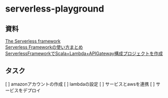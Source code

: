 # serverless-playground
## 資料
[The Serverless framework](https://www.serverless.com/)  
[Serverless Frameworkの使い方まとめ](https://serverless.co.jp/blog/25/)  
[ServerlessFrameworkでScala+Lambda+APIGateway構成プロジェクトを作成](https://qiita.com/Kuchitama/items/d6c92f079dd8ee0ceaf0)  

## タスク
[ ] amazonアカウントの作成
[ ] lambdaの設定
[ ] サービスとawsを連携
[ ] サービスをデプロイ
